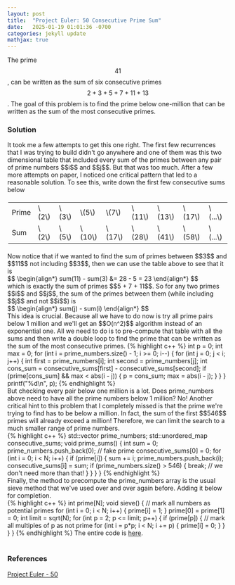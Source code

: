 ```yaml
---
layout: post
title:  "Project Euler: 50 Consecutive Prime Sum"
date:   2025-01-19 01:01:36 -0700
categories: jekyll update
mathjax: true
---
```

The prime $$41$$, can be written as the sum of six consecutive primes $$2 + 3 + 5 + 7 + 11 + 13$$. The goal of this problem is to find the prime below one-million that can be written as the sum of the most consecutive primes. 
<br>
<!------------------------------------------------------------------------------------>
<h3>Solution</h3>
It took me a few attempts to get this one right. The first few recurrences that I was trying to build didn't go anywhere and one of them was this two dimensional table that included every sum of the primes between any pair of prime numbers $$i$$ and $$j$$. But that was too much. After a few more attempts on paper, I noticed one critical pattern that led to a reasonable solution. To see this, write down the first few consecutive sums below
<div>
<table style="max-width: 500px; margin: 20px auto;">
  <tr>
    <td>Prime</td>
    <td>\(2\)</td>
    <td>\(3\)</td>
    <td>\(5\)</td>
	<td>\(7\)</td>
	<td>\(11\)</td>
	<td>\(13\)</td>
	<td>\(17\)</td>
	<td>\(...\)</td>
  </tr>
  <tr>
    <td>Sum</td>
    <td>\(2\)</td>
    <td>\(5\)</td>
    <td>\(10\)</td>
	<td>\(17\)</td>
	<td>\(28\)</td>
	<td>\(41\)</td>
	<td>\(58\)</td>
	<td>\(...\)</td>
  </tr>
</table>
</div>
Now notice that if we wanted to find the sum of primes between $$3$$ and $$11$$ not including $$3$$, then we can use the table above to see that it is 
<div>
	$$
	\begin{align*}
	 sum(11) - sum(3) &= 28 - 5 = 23
	\end{align*}
	$$
</div>
which is exactly the sum of primes $$5 + 7 + 11$$. So for any two primes $$i$$ and $$j$$, the sum of the primes between them (while including $$j$$ and not $$i$$) is 
<div>
	$$
	\begin{align*}
	 sum(j) - sum(i)
	\end{align*}
	$$
</div>
This idea is crucial. Because all we have to do now is try all prime pairs below 1 million and we'll get an $$O(n^2)$$ algorithm instead of an exponential one. All we need to do is to pre-compute that table with all the sums and then write a double loop to find the prime that can be written as the sum of the most consecutive primes.
<!------------------------------------------------------------------------------------>
{% highlight c++ %}
int p = 0;
int max = 0;
for (int i = prime_numbers.size() - 1; i >= 0; i--) {
    for (int j = 0; j < i; j++) {
        int first = prime_numbers[i];
        int second = prime_numbers[j];
        int cons_sum = consecutive_sums[first] - consecutive_sums[second];
        if (prime[cons_sum] && max < abs(i - j)) {
            p = cons_sum;
            max = abs(i - j);
        }
    }
}
printf("%d\n", p);
{% endhighlight %}
<br>
<!------------------------------------------------------------------------------------>
But checking every pair below one million is a lot. Does prime_numbers above need to have all the prime numbers below 1 million? No! Another critical hint to this problem that I completely missed is that the prime we're trying to find has to be below a million. In fact, the sum of the first $$546$$ primes will already exceed a million! Therefore, we can limit the search to a much smaller range of prime numbers.
<!------------------------------------------------------------------------------------>
<br>
{% highlight c++ %}
std::vector<int> prime_numbers;
std::unordered_map<int,int> consecutive_sums;
void prime_sums() {
    int sum = 0;
    prime_numbers.push_back(0); // fake prime
    consecutive_sums[0] = 0;
    for (int i = 0; i < N; i++) {
        if (prime[i]) {
            sum += i;
            prime_numbers.push_back(i);
            consecutive_sums[i] = sum;
            if (prime_numbers.size() >  546) {
                break; // we don't need more than that!
            }
        }
    }
}
{% endhighlight %}
<br>
<!------------------------------------------------------------------------------------>
Finally, the method to precompute the prime_numbers array is the usual sieve method that we've used over and over again before. Adding it below for completion.
<!------------------------------------------------------------------------------------>
<br>
{% highlight c++ %}
int prime[N];
void sieve() {
    // mark all numbers as potential primes
    for (int i = 0; i < N; i++) {
        prime[i] = 1;
    }
    prime[0] = prime[1] = 0;
    int limit = sqrt(N);
    for (int p = 2; p <= limit; p++) {
        if (prime[p]) {
            // mark all multiples of p as not prime
            for (int i = p*p; i < N; i += p) {
                prime[i] = 0;
            }
        }
    }
}
{% endhighlight %}
<!------------------------------------------------------------------------------------>
The entire code is <a href="https://github.com/strncat/project-euler/blob/main/0050-consecutive-prime-sum.cpp">here</a>.
<br>
<br>
<!------------------------------------------------------------------------------------>
<h3>References</h3>
<a href="https://projecteuler.net/problem=50">Project Euler - 50</a>
<br>
<br>


